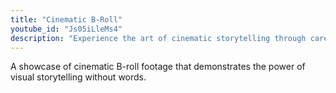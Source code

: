 ```yaml
---
title: "Cinematic B-Roll"
youtube_id: "Js05iLleMs4"
description: "Experience the art of cinematic storytelling through carefully crafted B-roll sequences."
---
```

A showcase of cinematic B-roll footage that demonstrates the power of visual storytelling without words.